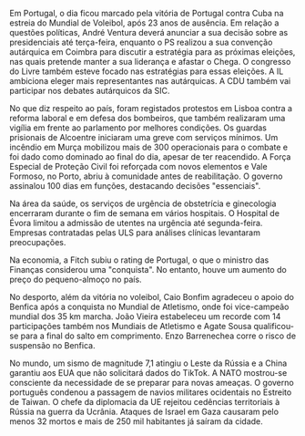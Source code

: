 Em Portugal, o dia ficou marcado pela vitória de Portugal contra Cuba na estreia do Mundial de Voleibol, após 23 anos de ausência. Em relação a questões políticas, André Ventura deverá anunciar a sua decisão sobre as presidenciais até terça-feira, enquanto o PS realizou a sua convenção autárquica em Coimbra para discutir a estratégia para as próximas eleições, nas quais pretende manter a sua liderança e afastar o Chega. O congresso do Livre também esteve focado nas estratégias para essas eleições. A IL ambiciona eleger mais representantes nas autárquicas. A CDU também vai participar nos debates autárquicos da SIC.

No que diz respeito ao país, foram registados protestos em Lisboa contra a reforma laboral e em defesa dos bombeiros, que também realizaram uma vigília em frente ao parlamento por melhores condições. Os guardas prisionais de Alcoentre iniciaram uma greve com serviços mínimos. Um incêndio em Murça mobilizou mais de 300 operacionais para o combate e foi dado como dominado ao final do dia, apesar de ter reacendido. A Força Especial de Proteção Civil foi reforçada com novos elementos e Vale Formoso, no Porto, abriu à comunidade antes de reabilitação. O governo assinalou 100 dias em funções, destacando decisões "essenciais".

Na área da saúde, os serviços de urgência de obstetrícia e ginecologia encerraram durante o fim de semana em vários hospitais. O Hospital de Évora limitou a admissão de utentes na urgência até segunda-feira. Empresas contratadas pelas ULS para análises clínicas levantaram preocupações.

Na economia, a Fitch subiu o rating de Portugal, o que o ministro das Finanças considerou uma "conquista". No entanto, houve um aumento do preço do pequeno-almoço no país.

No desporto, além da vitória no voleibol, Caio Bonfim agradeceu o apoio do Benfica após a conquista no Mundial de Atletismo, onde foi vice-campeão mundial dos 35 km marcha. João Vieira estabeleceu um recorde com 14 participações também nos Mundiais de Atletismo e Agate Sousa qualificou-se para a final do salto em comprimento. Enzo Barrenechea corre o risco de suspensão no Benfica.

No mundo, um sismo de magnitude 7,1 atingiu o Leste da Rússia e a China garantiu aos EUA que não solicitará dados do TikTok. A NATO mostrou-se consciente da necessidade de se preparar para novas ameaças. O governo português condenou a passagem de navios militares ocidentais no Estreito de Taiwan. O chefe da diplomacia da UE rejeitou cedências territoriais à Rússia na guerra da Ucrânia. Ataques de Israel em Gaza causaram pelo menos 32 mortos e mais de 250 mil habitantes já saíram da cidade.